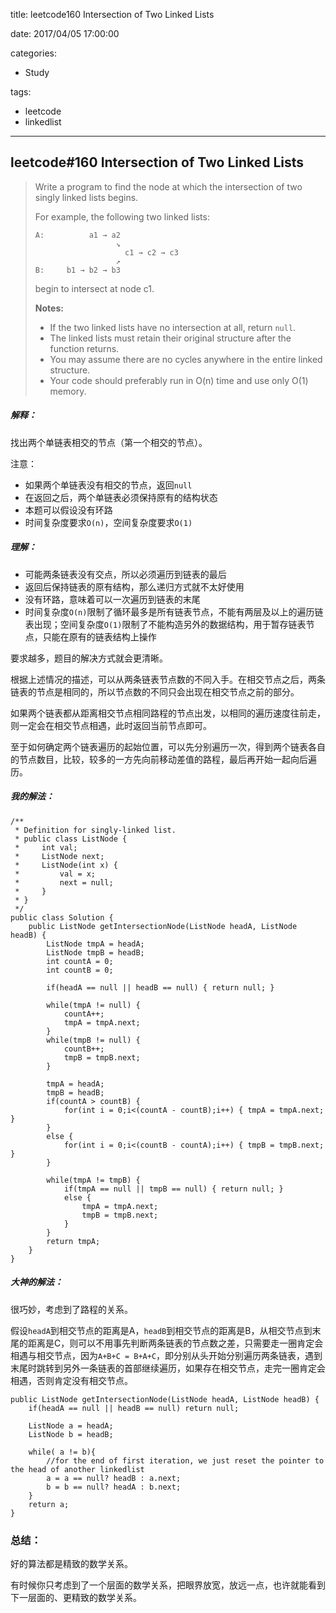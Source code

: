 title: leetcode160 Intersection of Two Linked Lists

date: 2017/04/05 17:00:00

categories:

- Study

tags:

- leetcode
- linkedlist

---

## leetcode#160 Intersection of Two Linked Lists   

>Write a program to find the node at which the intersection of two singly linked lists begins.
>
>For example, the following two linked lists:
>
>```
>A:          a1 → a2
>                   ↘
>                     c1 → c2 → c3
>                   ↗            
>B:     b1 → b2 → b3
>
>```
>
>begin to intersect at node c1.
>
>**Notes:**
>
>- If the two linked lists have no intersection at all, return `null`.
>- The linked lists must retain their original structure after the function returns.
>- You may assume there are no cycles anywhere in the entire linked structure.
>- Your code should preferably run in O(n) time and use only O(1) memory.

##### 解释：

找出两个单链表相交的节点（第一个相交的节点）。

注意：

- 如果两个单链表没有相交的节点，返回`null`
- 在返回之后，两个单链表必须保持原有的结构状态
- 本题可以假设没有环路
- 时间复杂度要求`O(n)`，空间复杂度要求`O(1)` 

##### 理解：

- 可能两条链表没有交点，所以必须遍历到链表的最后
- 返回后保持链表的原有结构，那么递归方式就不太好使用
- 没有环路，意味着可以一次遍历到链表的末尾
- 时间复杂度`O(n)`限制了循环最多是所有链表节点，不能有两层及以上的遍历链表出现；空间复杂度`O(1)`限制了不能构造另外的数据结构，用于暂存链表节点，只能在原有的链表结构上操作

要求越多，题目的解决方式就会更清晰。

根据上述情况的描述，可以从两条链表节点数的不同入手。在相交节点之后，两条链表的节点是相同的，所以节点数的不同只会出现在相交节点之前的部分。

如果两个链表都从距离相交节点相同路程的节点出发，以相同的遍历速度往前走，则一定会在相交节点相遇，此时返回当前节点即可。

至于如何确定两个链表遍历的起始位置，可以先分别遍历一次，得到两个链表各自的节点数目，比较，较多的一方先向前移动差值的路程，最后再开始一起向后遍历。

##### 我的解法：

```
/**
 * Definition for singly-linked list.
 * public class ListNode {
 *     int val;
 *     ListNode next;
 *     ListNode(int x) {
 *         val = x;
 *         next = null;
 *     }
 * }
 */
public class Solution {
    public ListNode getIntersectionNode(ListNode headA, ListNode headB) {
        ListNode tmpA = headA;
        ListNode tmpB = headB;
        int countA = 0;
        int countB = 0;
        
        if(headA == null || headB == null) { return null; }
        
        while(tmpA != null) {
            countA++;
            tmpA = tmpA.next;
        }
        while(tmpB != null) {
            countB++;
            tmpB = tmpB.next;
        }
        
        tmpA = headA;
        tmpB = headB;
        if(countA > countB) {
            for(int i = 0;i<(countA - countB);i++) { tmpA = tmpA.next; }
        }
        else {
            for(int i = 0;i<(countB - countA);i++) { tmpB = tmpB.next; }
        }
        
        while(tmpA != tmpB) {
            if(tmpA == null || tmpB == null) { return null; }
            else {
                tmpA = tmpA.next;
                tmpB = tmpB.next;
            }
        }
        return tmpA;
    }
}
```

##### 大神的解法：

很巧妙，考虑到了路程的关系。

假设`headA`到相交节点的距离是A，`headB`到相交节点的距离是B，从相交节点到末尾的距离是C，则可以不用事先判断两条链表的节点数之差，只需要走一圈肯定会相遇与相交节点，因为`A+B+C = B+A+C`，即分别从头开始分别遍历两条链表，遇到末尾时跳转到另外一条链表的首部继续遍历，如果存在相交节点，走完一圈肯定会相遇，否则肯定没有相交节点。

```
public ListNode getIntersectionNode(ListNode headA, ListNode headB) {
    if(headA == null || headB == null) return null;
    
    ListNode a = headA;
    ListNode b = headB;
 
    while( a != b){
    	//for the end of first iteration, we just reset the pointer to the head of another linkedlist
        a = a == null? headB : a.next;
        b = b == null? headA : b.next;    
    }
    return a;
}
```

### 总结：

好的算法都是精致的数学关系。

有时候你只考虑到了一个层面的数学关系，把眼界放宽，放远一点，也许就能看到下一层面的、更精致的数学关系。